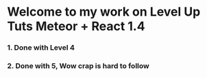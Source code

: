 # Welcome to my work on Level Up Tuts Meteor + React 1.4

### 1. Done with Level 4
### 2. Done with 5,  Wow crap is hard to follow
